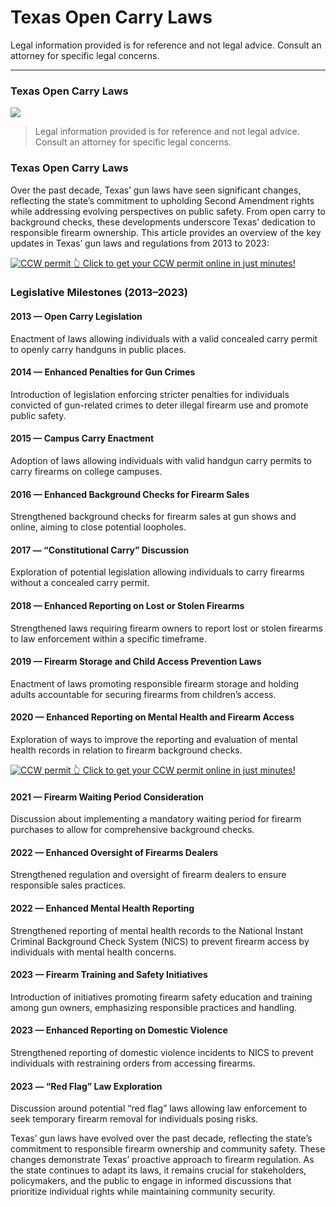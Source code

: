# Texas Open Carry Laws

Legal information provided is for reference and not legal advice. Consult an attorney for specific legal concerns. 

* * *

### Texas Open Carry Laws

![](https://cdn-images-1.medium.com/max/800/1*LDnz8huco4jkSXfqz9eiDQ.png)

> Legal information provided is for reference and not legal advice. Consult an attorney for specific legal concerns.

### Texas Open Carry Laws

Over the past decade, Texas’ gun laws have seen significant changes, reflecting the state’s commitment to upholding Second Amendment rights while addressing evolving perspectives on public safety. From open carry to background checks, these developments underscore Texas’ dedication to responsible firearm ownership. This article provides an overview of the key updates in Texas’ gun laws and regulations from 2013 to 2023:

<a href="https://serp.ly/ccw">
<div>
    <img src="https://cdn-images-1.medium.com/max/1200/1*aCmvRhaa5Xjz4zDZxHzAjg.png" alt="CCW permit">
    👆 Click to get your CCW permit online in just minutes!
</div>
</a>

### Legislative Milestones (2013–2023)

#### 2013 — Open Carry Legislation

Enactment of laws allowing individuals with a valid concealed carry permit to openly carry handguns in public places.

#### 2014 — Enhanced Penalties for Gun Crimes

Introduction of legislation enforcing stricter penalties for individuals convicted of gun-related crimes to deter illegal firearm use and promote public safety.

#### 2015 — Campus Carry Enactment

Adoption of laws allowing individuals with valid handgun carry permits to carry firearms on college campuses.

#### 2016 — Enhanced Background Checks for Firearm Sales

Strengthened background checks for firearm sales at gun shows and online, aiming to close potential loopholes.

#### 2017 — “Constitutional Carry” Discussion

Exploration of potential legislation allowing individuals to carry firearms without a concealed carry permit.

#### 2018 — Enhanced Reporting on Lost or Stolen Firearms

Strengthened laws requiring firearm owners to report lost or stolen firearms to law enforcement within a specific timeframe.

#### 2019 — Firearm Storage and Child Access Prevention Laws

Enactment of laws promoting responsible firearm storage and holding adults accountable for securing firearms from children’s access.

#### 2020 — Enhanced Reporting on Mental Health and Firearm Access

Exploration of ways to improve the reporting and evaluation of mental health records in relation to firearm background checks.


<a href="https://serp.ly/ccw">
<div>
    <img src="https://cdn-images-1.medium.com/max/1200/1*TMCVgNoKp2NAtvLSAMkaJg.png" alt="CCW permit">
    👆 Click to get your CCW permit online in just minutes!
</div>
</a>


#### 2021 — Firearm Waiting Period Consideration

Discussion about implementing a mandatory waiting period for firearm purchases to allow for comprehensive background checks.

#### 2022 — Enhanced Oversight of Firearms Dealers

Strengthened regulation and oversight of firearm dealers to ensure responsible sales practices.

#### 2022 — Enhanced Mental Health Reporting

Strengthened reporting of mental health records to the National Instant Criminal Background Check System (NICS) to prevent firearm access by individuals with mental health concerns.

#### 2023 — Firearm Training and Safety Initiatives

Introduction of initiatives promoting firearm safety education and training among gun owners, emphasizing responsible practices and handling.

#### 2023 — Enhanced Reporting on Domestic Violence

Strengthened reporting of domestic violence incidents to NICS to prevent individuals with restraining orders from accessing firearms.

#### 2023 — “Red Flag” Law Exploration

Discussion around potential “red flag” laws allowing law enforcement to seek temporary firearm removal for individuals posing risks.

Texas’ gun laws have evolved over the past decade, reflecting the state’s commitment to responsible firearm ownership and community safety. These changes demonstrate Texas’ proactive approach to firearm regulation. As the state continues to adapt its laws, it remains crucial for stakeholders, policymakers, and the public to engage in informed discussions that prioritize individual rights while maintaining community security.



